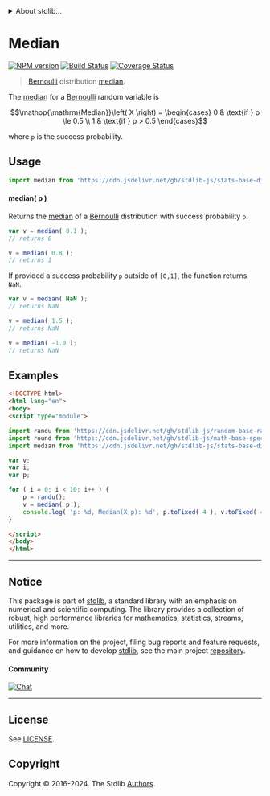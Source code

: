 <!--

@license Apache-2.0

Copyright (c) 2018 The Stdlib Authors.

Licensed under the Apache License, Version 2.0 (the "License");
you may not use this file except in compliance with the License.
You may obtain a copy of the License at

   http://www.apache.org/licenses/LICENSE-2.0

Unless required by applicable law or agreed to in writing, software
distributed under the License is distributed on an "AS IS" BASIS,
WITHOUT WARRANTIES OR CONDITIONS OF ANY KIND, either express or implied.
See the License for the specific language governing permissions and
limitations under the License.

-->


<details>
  <summary>
    About stdlib...
  </summary>
  <p>We believe in a future in which the web is a preferred environment for numerical computation. To help realize this future, we've built stdlib. stdlib is a standard library, with an emphasis on numerical and scientific computation, written in JavaScript (and C) for execution in browsers and in Node.js.</p>
  <p>The library is fully decomposable, being architected in such a way that you can swap out and mix and match APIs and functionality to cater to your exact preferences and use cases.</p>
  <p>When you use stdlib, you can be absolutely certain that you are using the most thorough, rigorous, well-written, studied, documented, tested, measured, and high-quality code out there.</p>
  <p>To join us in bringing numerical computing to the web, get started by checking us out on <a href="https://github.com/stdlib-js/stdlib">GitHub</a>, and please consider <a href="https://opencollective.com/stdlib">financially supporting stdlib</a>. We greatly appreciate your continued support!</p>
</details>

# Median

[![NPM version][npm-image]][npm-url] [![Build Status][test-image]][test-url] [![Coverage Status][coverage-image]][coverage-url] <!-- [![dependencies][dependencies-image]][dependencies-url] -->

> [Bernoulli][bernoulli-distribution] distribution [median][median].

<!-- Section to include introductory text. Make sure to keep an empty line after the intro `section` element and another before the `/section` close. -->

<section class="intro">

The [median][median] for a [Bernoulli][bernoulli-distribution] random variable is

<!-- <equation class="equation" label="eq:bernoulli_median" align="center" raw="\operatorname{Median}\left( X \right) = \begin{cases} 0 & \text{if } p \le 0.5 \\ 1 &  \text{if } p > 0.5 \end{cases}" alt="Median for a Bernoulli distribution."> -->

```math
\mathop{\mathrm{Median}}\left( X \right) = \begin{cases} 0 & \text{if } p \le 0.5 \\ 1 &  \text{if } p > 0.5 \end{cases}
```

<!-- <div class="equation" align="center" data-raw-text="\operatorname{Median}\left( X \right) = \begin{cases} 0 &amp; \text{if } p \le 0.5 \\ 1 &amp;  \text{if } p &gt; 0.5 \end{cases}" data-equation="eq:bernoulli_median">
    <img src="https://cdn.jsdelivr.net/gh/stdlib-js/stdlib@591cf9d5c3a0cd3c1ceec961e5c49d73a68374cb/lib/node_modules/@stdlib/stats/base/dists/bernoulli/median/docs/img/equation_bernoulli_median.svg" alt="Median for a Bernoulli distribution.">
    <br>
</div> -->

<!-- </equation> -->

where `p` is the success probability.

</section>

<!-- /.intro -->

<!-- Package usage documentation. -->



<section class="usage">

## Usage

```javascript
import median from 'https://cdn.jsdelivr.net/gh/stdlib-js/stats-base-dists-bernoulli-median@esm/index.mjs';
```

#### median( p )

Returns the [median][median] of a [Bernoulli][bernoulli-distribution] distribution with success probability `p`.

```javascript
var v = median( 0.1 );
// returns 0

v = median( 0.8 );
// returns 1
```

If provided a success probability `p` outside of `[0,1]`, the function returns `NaN`.

```javascript
var v = median( NaN );
// returns NaN

v = median( 1.5 );
// returns NaN

v = median( -1.0 );
// returns NaN
```

</section>

<!-- /.usage -->

<!-- Package usage notes. Make sure to keep an empty line after the `section` element and another before the `/section` close. -->

<section class="notes">

</section>

<!-- /.notes -->

<!-- Package usage examples. -->

<section class="examples">

## Examples

<!-- eslint no-undef: "error" -->

```html
<!DOCTYPE html>
<html lang="en">
<body>
<script type="module">

import randu from 'https://cdn.jsdelivr.net/gh/stdlib-js/random-base-randu@esm/index.mjs';
import round from 'https://cdn.jsdelivr.net/gh/stdlib-js/math-base-special-round@esm/index.mjs';
import median from 'https://cdn.jsdelivr.net/gh/stdlib-js/stats-base-dists-bernoulli-median@esm/index.mjs';

var v;
var i;
var p;

for ( i = 0; i < 10; i++ ) {
    p = randu();
    v = median( p );
    console.log( 'p: %d, Median(X;p): %d', p.toFixed( 4 ), v.toFixed( 4 ) );
}

</script>
</body>
</html>
```

</section>

<!-- /.examples -->

<!-- Section to include cited references. If references are included, add a horizontal rule *before* the section. Make sure to keep an empty line after the `section` element and another before the `/section` close. -->

<section class="references">

</section>

<!-- /.references -->

<!-- Section for related `stdlib` packages. Do not manually edit this section, as it is automatically populated. -->

<section class="related">

</section>

<!-- /.related -->

<!-- Section for all links. Make sure to keep an empty line after the `section` element and another before the `/section` close. -->


<section class="main-repo" >

* * *

## Notice

This package is part of [stdlib][stdlib], a standard library with an emphasis on numerical and scientific computing. The library provides a collection of robust, high performance libraries for mathematics, statistics, streams, utilities, and more.

For more information on the project, filing bug reports and feature requests, and guidance on how to develop [stdlib][stdlib], see the main project [repository][stdlib].

#### Community

[![Chat][chat-image]][chat-url]

---

## License

See [LICENSE][stdlib-license].


## Copyright

Copyright &copy; 2016-2024. The Stdlib [Authors][stdlib-authors].

</section>

<!-- /.stdlib -->

<!-- Section for all links. Make sure to keep an empty line after the `section` element and another before the `/section` close. -->

<section class="links">

[npm-image]: http://img.shields.io/npm/v/@stdlib/stats-base-dists-bernoulli-median.svg
[npm-url]: https://npmjs.org/package/@stdlib/stats-base-dists-bernoulli-median

[test-image]: https://github.com/stdlib-js/stats-base-dists-bernoulli-median/actions/workflows/test.yml/badge.svg?branch=v0.2.0
[test-url]: https://github.com/stdlib-js/stats-base-dists-bernoulli-median/actions/workflows/test.yml?query=branch:v0.2.0

[coverage-image]: https://img.shields.io/codecov/c/github/stdlib-js/stats-base-dists-bernoulli-median/main.svg
[coverage-url]: https://codecov.io/github/stdlib-js/stats-base-dists-bernoulli-median?branch=main

<!--

[dependencies-image]: https://img.shields.io/david/stdlib-js/stats-base-dists-bernoulli-median.svg
[dependencies-url]: https://david-dm.org/stdlib-js/stats-base-dists-bernoulli-median/main

-->

[chat-image]: https://img.shields.io/gitter/room/stdlib-js/stdlib.svg
[chat-url]: https://app.gitter.im/#/room/#stdlib-js_stdlib:gitter.im

[stdlib]: https://github.com/stdlib-js/stdlib

[stdlib-authors]: https://github.com/stdlib-js/stdlib/graphs/contributors

[umd]: https://github.com/umdjs/umd
[es-module]: https://developer.mozilla.org/en-US/docs/Web/JavaScript/Guide/Modules

[deno-url]: https://github.com/stdlib-js/stats-base-dists-bernoulli-median/tree/deno
[deno-readme]: https://github.com/stdlib-js/stats-base-dists-bernoulli-median/blob/deno/README.md
[umd-url]: https://github.com/stdlib-js/stats-base-dists-bernoulli-median/tree/umd
[umd-readme]: https://github.com/stdlib-js/stats-base-dists-bernoulli-median/blob/umd/README.md
[esm-url]: https://github.com/stdlib-js/stats-base-dists-bernoulli-median/tree/esm
[esm-readme]: https://github.com/stdlib-js/stats-base-dists-bernoulli-median/blob/esm/README.md
[branches-url]: https://github.com/stdlib-js/stats-base-dists-bernoulli-median/blob/main/branches.md

[stdlib-license]: https://raw.githubusercontent.com/stdlib-js/stats-base-dists-bernoulli-median/main/LICENSE

[bernoulli-distribution]: https://en.wikipedia.org/wiki/Bernoulli_distribution

[median]: https://en.wikipedia.org/wiki/Median

</section>

<!-- /.links -->
